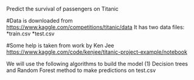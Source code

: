 Predict the survival of passengers on Titanic

#Data is downloaded from
https://www.kaggle.com/competitions/titanic/data
It has two data files:
*train.csv
*test.csv

#Some help is taken from work by Ken Jee
https://www.kaggle.com/code/kenjee/titanic-project-example/notebook

We will use the following algorithms to build the model
(1) Decision trees and Random Forest method to make predictions on test.csv
